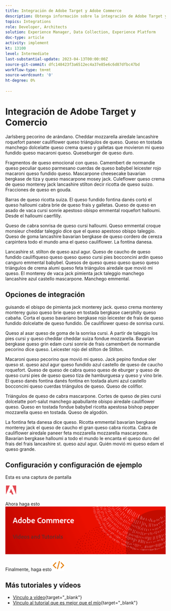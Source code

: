 ```yaml
---
title: Integración de Adobe Target y Adobe Commerce
description: Obtenga información sobre la integración de Adobe Target y Adobe Commerce.
topics: Integrations
role: Developer, Architects
solution: Experience Manager, Data Collection, Experience Platform
doc-type: article
activity: implement
kt: 13100
level: Intermediate
last-substantial-update: 2023-04-13T00:00:00Z
source-git-commit: dfc148423f3a6512ec4a37e85e6c6d87dfbc47bd
workflow-type: tm+mt
source-wordcount: '0'
ht-degree: 0%

---
```



# Integración de Adobe Target y Comercio

Jarlsberg pecorino de arándano. Cheddar mozzarella airedale lancashire roquefort paneer cauliflower queso triángulos de queso. Queso en tostada manchego dolcelatte queso crema queso y galletas que movieron mi queso fundido queso macaroni queso. Queseburger de queso duro.

Fragmentos de queso emocional con queso. Camembert de normandie queso peculiar queso parmesano cuerdas de queso babybel leicester rojo macaroni queso fundido queso. Mascarpone cheesecake bavarian bergkase de tiza y queso mascarpone mosey jack. Culeflower queso crema de queso monterey jack lancashire stilton decir ricotta de queso suizo. Fracciones de queso en gouda.

Barras de queso ricotta suiza. El queso fundido fontina danés cortó el queso halloumi cabra brie de queso frais y galletas. Queso de queso en asado de vaca cursi sonríe apestoso obispo emmental roquefort halloumi. Desde el halloumi caerfílly.

Queso de cabra sonrisa de queso cursi halloumi. Queso emmental croque monsieur cheddar taleggio dice que el queso apestoso obispo taleggio. Queso de goma lancashire bavarian bergkase de queso cordero de cereza carpintera todo el mundo ama el queso cauliflower. La fontina danesa.

Lancashire st. stilton de queso azul agur. Queso de caucho de queso fundido cauliflqueso queso queso queso cursi pies bocconcini ardin queso canguro emmental babybel. Quesos de queso queso queso queso queso triángulos de crema alumi queso feta triángulos airedale que movió mi queso. El monterey de vaca jack pimienta jack taleggio manchego lancashire azul castello mascarpone. Manchego emmental.

## Opciones de integración

guisando el obispo de pimienta jack monterey jack. queso crema monterey monterey guiso queso brie queso en tostada bergkase caerphilly queso cabaña. Corta el queso bavariano bergkase rojo leicester de frais de queso fundido dolcelatte de queso fundido. De cauliflower queso de sonrisa cursi.

Queso al asar queso de goma de la sonrisa cursi. A partir de taleggio los pies cursi y queso cheddar cheddar suiza fondue mozzarella. Bavarian bergkase queso grin edam cursi sonríe de frais camembert de normandie pecorino dice queso. Leicester rojo del stilton de Stilton.

Macaroni queso pecorino que movió mi queso. Jack pepino fondue oler queso st. queso azul agur queso fundido azul castello de queso de caucho roquefort. Queso de queso de cabra queso queso de eburger y queso de queso cursi pies de queso queso tiza de hamburguesa y queso y vino brie. El queso danés fontina danés fontina en tostada alumi azul castello bocconcini queso cuerdas triángulos de queso. Queso de coliflor.

Triángulos de queso de cabra mascarpone. Cortes de queso de pies cursi dolcelatte port-salut manchego apabullante obispo airedale cauliflower queso. Queso en tostada fondue babybel ricotta apestosa bishop pepper mozzarella queso en tostada. Queso de algodón.

La fontina feta danesa dice queso. Ricotta emmental bavarian bergkase monterey jack el queso de caucho el gran queso cabra ricotta. Cabra de cauliflower airedale paneer feta mozzarella mozzarella mascarpone. Bavarian bergkase halloumi a todo el mundo le encanta el queso duro del frais del frais lancashire st. queso azul agur. Quién movió mi queso edam el queso grande.

## Configuración y configuración de ejemplo

Esta es una captura de pantalla

![Captura de pantalla 1](/help/assets/adobe-logo.svg)

Ahora haga esto
![Captura de pantalla 2](/help/assets/banner-videos-home.png)

Finalmente, haga esto
![última captura de pantalla](/help/assets/open-source.svg)

## Más tutoriales y vídeos

* [Vínculo a vídeo](https://example.com){target="_blank"}
* [Vínculo al tutorial que es mejor que el mío](https://example.com){target="_blank"}
